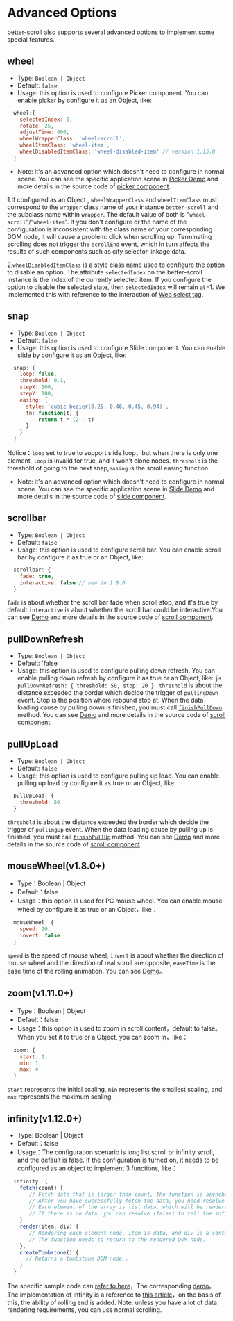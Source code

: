 # Advanced Options

better-scroll also supports several advanced options to implement some special features.

## wheel
   - Type: `Boolean | Object`
   - Default: `false`
   - Usage: this option is used to configure Picker component. You can enable picker by configure it as an Object, like:
   ```js
     wheel:{
       selectedIndex: 0,
       rotate: 25,
       adjustTime: 400,
       wheelWrapperClass: 'wheel-scroll',
       wheelItemClass: 'wheel-item',
       wheelDisabledItemClass: 'wheel-disabled-item' // version 1.15.0
     }
   ```
   - Note: it's an advanced option which doesn't need to configure in normal scene. You can see the specific application scene in [Picker Demo](https://ustbhuangyi.github.io/better-scroll/#/examples/picker/en) and more details in the source code of [picker component](https://github.com/ustbhuangyi/better-scroll/blob/master/example/components/picker/picker.vue).

   1.If configured as an Object , `wheelWrapperClass` and `wheelItemClass` must correspond to the `wrapper` class name of your instance `better-scroll` and the subclass name within `wrapper`. The default value of both is "`wheel-scroll`"/"`wheel-item`". If you don't configure or the name of the configuration is inconsistent with the class name of your corresponding DOM node, it will cause a problem: click when scrolling up. Terminating scrolling does not trigger the `scrollEnd` event, which in turn affects the results of such components such as city selector linkage data.

   2.`wheelDisabledItemClass` is a style class name used to configure the option to disable an option. The attribute `selectedIndex` on the better-scroll instance is the index of the currently selected item. If you configure the option to disable the selected state, then `selectedIndex` will remain at -1. We implemented this with reference to the interaction of [Web select tag](https://developer.mozilla.org/zh-CN/docs/Web/HTML/Element/select).

## snap
   - Type: `Boolean | Object`
   - Default: `false`
   - Usage: this option is used to configure Slide component. You can enable slide by configure it as an Object, like:

   ```js
     snap: {
       loop: false,
       threshold: 0.1,
       stepX: 100,
       stepY: 100,
       easing: {
         style: 'cubic-bezier(0.25, 0.46, 0.45, 0.94)',
         fn: function(t) {
             return t * (2 - t)
         }
       }
     }
   ```
  Notice：`loop` set to true to support slide loop，but when there is only one element, `loop` is invalid for true, and it won't clone nodes. `threshold` is the threshold of going to the next snap,`easing` is the scroll easing function.
   - Note: it's an advanced option which doesn't need to configure in normal scene. You can see the specific application scene in [Slide Demo](https://ustbhuangyi.github.io/better-scroll/#/examples/slide/en) and more details in the source code of [slide component](https://github.com/ustbhuangyi/better-scroll/blob/master/example/components/slide/slide.vue).

## scrollbar
   - Type: `Boolean | Object`
   - Default: `false`
   - Usage: this option is used to configure scroll bar. You can enable scroll bar by configure it as true or an Object, like:
   ```js
     scrollbar: {
       fade: true,
       interactive: false // new in 1.8.0
     }
   ```
 `fade` is about whether the scroll bar fade when scroll stop, and it's true by default.`interactive` is about whether the scroll bar could be interactive.You can see [Demo](https://ustbhuangyi.github.io/better-scroll/#/examples/vertical-scroll/en) and more details in the source code of [scroll component](https://github.com/ustbhuangyi/better-scroll/blob/master/example/components/scroll/scroll.vue).

## pullDownRefresh
   - Type: `Boolean | Object`
   - Default: `false
   - Usage: this option is used to configure pulling down refresh. You can enable pulling down refresh by configure it as true or an Object, like:
    ```js
      pullDownRefresh: {
        threshold: 50,
        stop: 20
      }
    ```
 `threshold` is about the distance exceeded the border which decide the trigger of `pullingDown` event. Stop is the position where rebound stop at. When the data loading cause by pulling down is finished, you must call [`finishPullDown`](/api-specific.html#finishpulldown) method. You can see [Demo](https://ustbhuangyi.github.io/better-scroll/#/examples/vertical-scroll/en) and more details in the source code of [scroll component](https://github.com/ustbhuangyi/better-scroll/blob/master/example/components/scroll/scroll.vue).

## pullUpLoad
   - Type: `Boolean | Object`
   - Default: `false`
   - Usage: this option is used to configure pulling up load. You can enable pulling up load by configure it as true or an Object, like:
  ```js
    pullUpLoad: {
      threshold: 50
    }
  ```
 `threshold` is about the distance exceeded the border which decide the trigger of `pullingUp` event. When the data loading cause by pulling up is finished, you must call [`finishPullUp`](/api-specific.html#finishpullup) method. You can see [Demo](https://ustbhuangyi.github.io/better-scroll/#/examples/vertical-scroll/en) and more details in the source code of [scroll component](https://github.com/ustbhuangyi/better-scroll/blob/master/example/components/scroll/scroll.vue).

## mouseWheel(v1.8.0+)
  - Type：Boolean | Object
  - Default：false
  - Usage：this option is used for PC mouse wheel. You can enable mouse wheel by configure it as true or an Object，like：
  ```js
    mouseWheel: {
      speed: 20,
      invert: false
    }
  ```
 `speed` is the speed of mouse wheel, `invert` is about whether the direction of mouse wheel and the direction of real scroll are opposite, `easeTime` is the ease time of the rolling animation. You can see [Demo](https://ustbhuangyi.github.io/better-scroll/#/examples/free-scroll/en)。

## zoom(v1.11.0+)
   - Type：Boolean | Object
   - Default：false
   - Usage：this option is used to zoom in scroll content，default to false。When you set it to true or a Object, you can zoom in，like：
  ```js
    zoom: {
      start: 1,
      min: 1,
      max: 4
    }
  ```
  `start` represents the initial scaling, `min` represents the smallest scaling, and `max` represents the maximum scaling.


## infinity(v1.12.0+)
   - Type: Boolean | Object
   - Default：false
   - Usage：The configuration scenario is long list scroll or infinity scroll, and the default is false. If the configuration is turned on, it needs to be configured as an object to implement 3 functions, like：
   ```js
     infinity: {
       fetch(count) {
          // Fetch data that is larger than count, the function is asynchronous, and it needs to return a Promise.。
          // After you have successfully fetch the data, you need resolve an array of data (or resolve Promise).
          // Each element of the array is list data, which will be rendered when the render method executes。
          // If there is no data, you can resolve (false) to tell the infinite scroll list that there is no more data。
       }
       render(item, div) {
          // Rendering each element node, item is data, and div is a container for wrapping element nodes.
          // The function needs to return to the rendered DOM node.
       },
       createTombstone() {
         // Returns a tombstone DOM node.。
       }
     }
   ```
   The specific sample code can [refer to here](https://github.com/ustbhuangyi/better-scroll/blob/master/example/pages/infinity.vue)，The corresponding [demo](https://ustbhuangyi.github.io/better-scroll/#/examples/infinity/en)。
   The implementation of infinity is a reference to [this article](https://developers.google.com/web/updates/2016/07/infinite-scroller)，on the basis of this, the ability of rolling end is added.
   Note: unless you have a lot of data rendering requirements, you can use normal scrolling.


